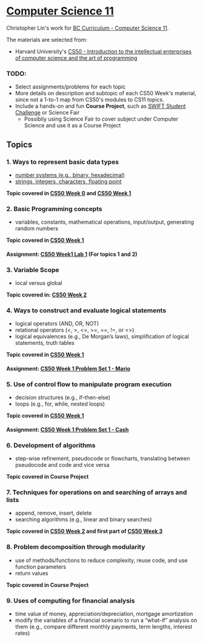 # [Computer Science 11](https://curriculum.gov.bc.ca/curriculum/mathematics/11/computer-science) 
Christopher Lin's work for [BC Curriculum - Computer Science 11](https://curriculum.gov.bc.ca/curriculum/mathematics/11/computer-science).

The materials are selected from: 
- Harvard University's [CS50 - Introduction to the intellectual enterprises of computer science and the art of programming](https://cs50.harvard.edu/x/2023/)

### TODO:
- Select assignments/problems for each topic
- More details on description and subtopic of each CS50 Week's material, since not a 1-to-1 map from CS50's modules to CS11 topics.
- Include a hands-on and fun **Course Project**, such as [SWIFT Student Challenge](https://developer.apple.com/swift-student-challenge/) or Science Fair
  - Possibliy using Science Fair to cover subject under Computer Science and use it as a Course Project
  
## Topics
### 1. Ways to represent basic data types
- [number systems (e.g., binary, hexadecimal)](https://cs50.harvard.edu/x/2023/notes/0/)
- [strings, integers, characters, floating point](https://cs50.harvard.edu/x/2023/shorts/data_types/)

**Topic covered in [CS50 Week 0](https://cs50.harvard.edu/x/2023/weeks/0/) and [CS50 Week 1](https://cs50.harvard.edu/x/2023/weeks/1/)**



### 2. Basic Programming concepts 
- variables, constants, mathematical operations, input/output, generating random numbers

**Topic covered in [CS50 Week 1](https://cs50.harvard.edu/x/2023/weeks/1/)**
#### Assignment: [CS50 Week1 Lab 1](https://cs50.harvard.edu/x/2023/labs/1/) (For topics 1 and 2)


### 3. Variable Scope
- local versus global

**Topic covered in: [CS50 Week 2](https://cs50.harvard.edu/x/2023/shorts/variables_and_scope/)**

### 4. Ways to construct and evaluate logical statements
- logical operators (AND, OR, NOT)
- relational operators (<, >, <=, >=, ==, !=, or <>)
- logical equivalences (e.g., De Morgan’s laws), simplification of logical statements, truth tables

**Topic covered in [CS50 Week 1](https://cs50.harvard.edu/x/2023/weeks/1/)**
#### Assignment: [CS50 Week 1 Problem Set 1 - Mario](https://cs50.harvard.edu/x/2023/psets/1/mario/less/)



### 5. Use of control flow to manipulate program execution
- decision structures (e.g., if-then-else)
- loops (e.g., for, while, nested loops)

**Topic covered in [CS50 Week 1](https://cs50.harvard.edu/x/2023/weeks/1/)**
#### Assignment: [CS50 Week 1 Problem Set 1 - Cash](https://cs50.harvard.edu/x/2023/psets/1/cash/)



### 6. Development of algorithms
- step-wise refinement, pseudocode or flowcharts, translating between pseudocode and code and vice versa

**Topic covered in Course Project**

### 7. Techniques for operations on and searching of arrays and lists
- append, remove, insert, delete
- searching algorithms (e.g., linear and binary searches)

**Topic covered in [CS50 Week 2](https://cs50.harvard.edu/x/2023/weeks/2/) and first part of [CS50 Week 3](https://cs50.harvard.edu/x/2023/weeks/3/)**

### 8. Problem decomposition through modularity
- use of methods/functions to reduce complexity, reuse code, and use function parameters
- return values

**Topic covered in Course Project**

### 9. Uses of computing for financial analysis
- time value of money, appreciation/depreciation, mortgage amortization
- modify the variables of a financial scenario to run a “what-if” analysis on them (e.g., compare different monthly payments, term lengths, interest rates)


